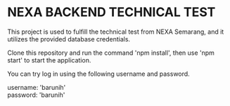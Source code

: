 
# NEXA BACKEND TECHNICAL TEST

This project is used to fulfill the technical test from NEXA Semarang, 
and it utilizes the provided database credentials. 

Clone this repository and run the command 'npm install', then use 'npm start' to start the application.

You can try log in using the following username and password.    

username: 'barunih'  
password: 'barunih'

